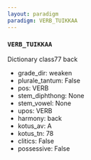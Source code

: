```yaml
---
layout: paradigm
paradigm: VERB_TUIKKAA
---
```

### ` VERB_TUIKKAA `

Dictionary class77 back 
* grade_dir: weaken
* plurale_tantum: False
* pos: VERB
* stem_diphthong: None
* stem_vowel: None
* upos: VERB
* harmony: back
* kotus_av: A
* kotus_tn: 78
* clitics: False
* possessive: False
